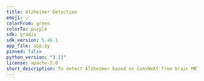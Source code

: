 ```yaml
---
title: Alzheimer Detection
emoji: 📈
colorFrom: green
colorTo: purple
sdk: gradio
sdk_version: 5.46.1
app_file: app.py
pinned: false
python_version: "3.11"
license: apache-2.0
short_description: To detect Alzheimer based on ConvNeXt from brain MRI image
---
```


